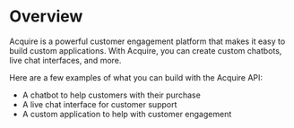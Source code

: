 # Overview

Acquire is a powerful customer engagement platform that makes it easy to build
custom applications. With Acquire, you can create custom chatbots, live chat
interfaces, and more.

Here are a few examples of what you can build with the Acquire API:

- A chatbot to help customers with their purchase
- A live chat interface for customer support
- A custom application to help with customer engagement
